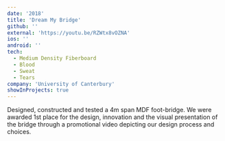 ```yaml
---
date: '2018'
title: 'Dream My Bridge'
github: ''
external: 'https://youtu.be/RZWtx8vOZNA'
ios: ''
android: ''
tech:
  - Medium Density Fiberboard
  - Blood
  - Sweat
  - Tears
company: 'University of Canterbury'
showInProjects: true
---
```


Designed, constructed and tested a 4m span MDF foot-bridge. We were awarded 1st place for the design, innovation and the visual presentation of the bridge through a promotional video depicting our design process and choices.
